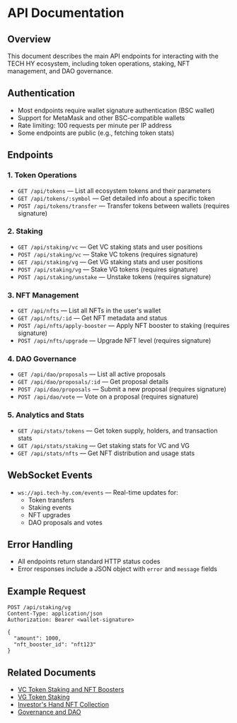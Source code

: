 # API Documentation

## Overview

This document describes the main API endpoints for interacting with the TECH HY ecosystem, including token operations, staking, NFT management, and DAO governance.

## Authentication

- Most endpoints require wallet signature authentication (BSC wallet)
- Support for MetaMask and other BSC-compatible wallets
- Rate limiting: 100 requests per minute per IP address
- Some endpoints are public (e.g., fetching token stats)

## Endpoints

### 1. Token Operations

- `GET /api/tokens` — List all ecosystem tokens and their parameters
- `GET /api/tokens/:symbol` — Get detailed info about a specific token
- `POST /api/tokens/transfer` — Transfer tokens between wallets (requires signature)

### 2. Staking

- `GET /api/staking/vc` — Get VC staking stats and user positions
- `POST /api/staking/vc` — Stake VC tokens (requires signature)
- `GET /api/staking/vg` — Get VG staking stats and user positions
- `POST /api/staking/vg` — Stake VG tokens (requires signature)
- `POST /api/staking/unstake` — Unstake tokens (requires signature)

### 3. NFT Management

- `GET /api/nfts` — List all NFTs in the user's wallet
- `GET /api/nfts/:id` — Get NFT metadata and status
- `POST /api/nfts/apply-booster` — Apply NFT booster to staking (requires signature)
- `POST /api/nfts/upgrade` — Upgrade NFT level (requires signature)

### 4. DAO Governance

- `GET /api/dao/proposals` — List all active proposals
- `GET /api/dao/proposals/:id` — Get proposal details
- `POST /api/dao/proposals` — Submit a new proposal (requires signature)
- `POST /api/dao/vote` — Vote on a proposal (requires signature)

### 5. Analytics and Stats

- `GET /api/stats/tokens` — Get token supply, holders, and transaction stats
- `GET /api/stats/staking` — Get staking stats for VC and VG
- `GET /api/stats/nfts` — Get NFT distribution and usage stats

## WebSocket Events

- `ws://api.tech-hy.com/events` — Real-time updates for:
  - Token transfers
  - Staking events
  - NFT upgrades
  - DAO proposals and votes

## Error Handling

- All endpoints return standard HTTP status codes
- Error responses include a JSON object with `error` and `message` fields

## Example Request

```http
POST /api/staking/vg
Content-Type: application/json
Authorization: Bearer <wallet-signature>

{
  "amount": 1000,
  "nft_booster_id": "nft123"
}
```

## Related Documents

- [VC Token Staking and NFT Boosters](./04-vc-staking.md)
- [VG Token Staking](./05-vg-staking.md)
- [Investor's Hand NFT Collection](./04.5-investors-hand-nft.md.md)
- [Governance and DAO](./07-governance.md) 